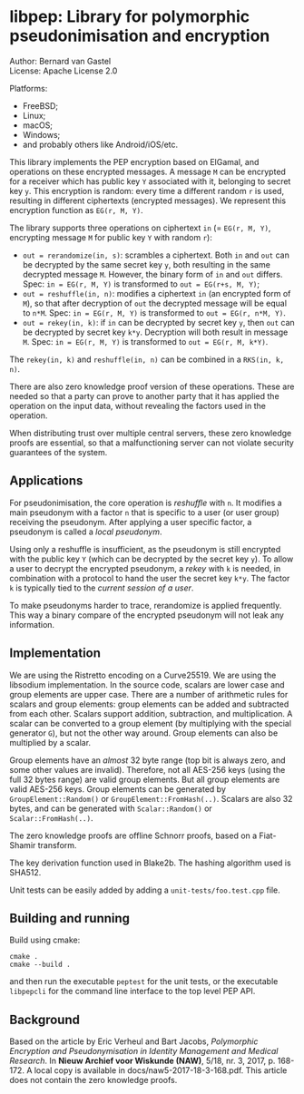 # libpep: Library for polymorphic pseudonimisation and encryption

Author: Bernard van Gastel  
License: Apache License 2.0

Platforms:
- FreeBSD;
- Linux;
- macOS;
- Windows;
- and probably others like Android/iOS/etc.

This library implements the PEP encryption based on ElGamal, and operations on these encrypted messages. A message `M` can be encrypted for a receiver which has public key `Y` associated with it, belonging to secret key `y`. This encryption is random: every time a different random `r` is used, resulting in different ciphertexts (encrypted messages). We represent this encryption function as `EG(r, M, Y)`.

The library supports three operations on ciphertext `in` (= `EG(r, M, Y)`, encrypting message `M` for public key `Y` with random `r`):
- `out = rerandomize(in, s)`: scrambles a ciphertext. Both `in` and `out` can be decrypted by the same secret key `y`, both resulting in the same decrypted message `M`. However, the binary form of `in` and `out` differs. Spec: `in = EG(r, M, Y)` is transformed to `out = EG(r+s, M, Y)`;
- `out = reshuffle(in, n)`: modifies a ciphertext `in` (an encrypted form of `M`), so that after decryption of `out` the decrypted message will be equal to `n*M`. Spec: `in = EG(r, M, Y)` is transformed to `out = EG(r, n*M, Y)`.
- `out = rekey(in, k)`: if `in` can be decrypted by secret key `y`, then `out` can be decrypted by secret key `k*y`. Decryption will both result in message `M`. Spec: `in = EG(r, M, Y)` is transformed to `out = EG(r, M, k*Y)`.

The `rekey(in, k)` and `reshuffle(in, n)` can be combined in a `RKS(in, k, n)`.

There are also zero knowledge proof version of these operations. These are needed so that a party can prove to another party that it has applied the operation on the input data, without revealing the factors used in the operation.

When distributing trust over multiple central servers, these zero knowledge proofs are essential, so that a malfunctioning server can not violate security guarantees of the system.

## Applications

For pseudonimisation, the core operation is *reshuffle* with `n`. It modifies a main pseudonym with a factor `n` that is specific to a user (or user group) receiving the pseudonym. After applying a user specific factor, a pseudonym is called a *local pseudonym*.

Using only a reshuffle is insufficient, as the pseudonym is still encrypted with the public key `Y` (which can be decrypted by the secret key `y`). To allow a user to decrypt the encrypted pseudonym, a *rekey* with `k` is needed, in combination with a protocol to hand the user the secret key `k*y`. The factor `k` is typically tied to the *current session of a user*.

To make pseudonyms harder to trace, rerandomize is applied frequently. This way a binary compare of the encrypted pseudonym will not leak any information.

## Implementation

We are using the Ristretto encoding on a Curve25519. We are using the libsodium implementation. In the source code, scalars are lower case and group elements are upper case. There are a number of arithmetic rules for scalars and group elements: group elements can be added and subtracted from each other. Scalars support addition, subtraction, and multiplication. A scalar can be converted to a group element (by multiplying with the special generator `G`), but not the other way around. Group elements can also be multiplied by a scalar.

Group elements have an *almost* 32 byte range (top bit is always zero, and some other values are invalid). Therefore, not all AES-256 keys (using the full 32 bytes range) are valid group elements. But all group elements are valid AES-256 keys. Group elements can be generated by `GroupElement::Random()` or `GroupElement::FromHash(..)`. Scalars are also 32 bytes, and can be generated with `Scalar::Random()` or `Scalar::FromHash(..)`.

The zero knowledge proofs are offline Schnorr proofs, based on a Fiat-Shamir transform.

The key derivation function used in Blake2b. The hashing algorithm used is SHA512.

Unit tests can be easily added by adding a `unit-tests/foo.test.cpp` file.

## Building and running

Build using cmake:
```
cmake .
cmake --build .
```
and then run the executable `peptest` for the unit tests, or the executable `libpepcli` for the command line interface to the top level PEP API.

## Background

Based on the article by Eric Verheul and Bart Jacobs, *Polymorphic Encryption and Pseudonymisation in Identity Management and Medical Research*. In **Nieuw Archief voor Wiskunde (NAW)**, 5/18, nr. 3, 2017, p. 168-172. A local copy is available in docs/naw5-2017-18-3-168.pdf. This article does not contain the zero knowledge proofs.
